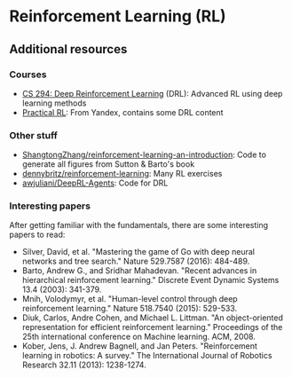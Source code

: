 # Reinforcement Learning (RL)

## Additional resources

### Courses

* [CS 294: Deep Reinforcement Learning](http://rll.berkeley.edu/deeprlcourse/) (DRL): Advanced RL using deep learning methods
* [Practical RL](https://github.com/yandexdataschool/Practical_RL): From Yandex, contains some DRL content

### Other stuff

* [ShangtongZhang/reinforcement-learning-an-introduction](https://github.com/ShangtongZhang/reinforcement-learning-an-introduction): Code to generate all figures from Sutton & Barto's book
* [dennybritz/reinforcement-learning](https://github.com/dennybritz/reinforcement-learning): Many RL exercises
* [awjuliani/DeepRL-Agents](https://github.com/awjuliani/DeepRL-Agents): Code for DRL

### Interesting papers

After getting familiar with the fundamentals, there are some interesting papers to read:

* Silver, David, et al. "Mastering the game of Go with deep neural networks and tree search." Nature 529.7587 (2016): 484-489.
* Barto, Andrew G., and Sridhar Mahadevan. "Recent advances in hierarchical reinforcement learning." Discrete Event Dynamic Systems 13.4 (2003): 341-379.
* Mnih, Volodymyr, et al. "Human-level control through deep reinforcement learning." Nature 518.7540 (2015): 529-533.
* Diuk, Carlos, Andre Cohen, and Michael L. Littman. "An object-oriented representation for efficient reinforcement learning." Proceedings of the 25th international conference on Machine learning. ACM, 2008.
* Kober, Jens, J. Andrew Bagnell, and Jan Peters. "Reinforcement learning in robotics: A survey." The International Journal of Robotics Research 32.11 (2013): 1238-1274.
